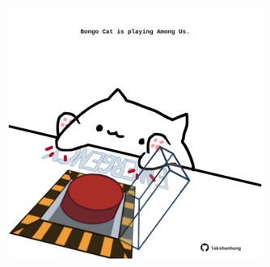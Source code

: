 <!-- built at 19/04/2022, 01:29:07 UTC -->
<p align="center">
  <img width="500" height="500" src="./ReadmeImage.svg">
</p>
